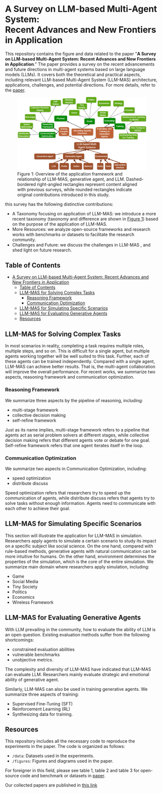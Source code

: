 # A Survey on LLM-based Multi-Agent System: <br> Recent Advances and New Frontiers in Application

This repository contains the figure and data related to the paper "**A Survey on LLM-based Multi-Agent System: Recent Advances and New Frontiers in Application**." The paper provides a survey on the recent advancements and future directions in multi-agent systems based on large language models (LLMs). It covers both the theoretical and practical aspects, including relevant LLM-based Multi-Agent System (LLM-MAS) architecture, applications, challenges, and potential directions. For more details, refer to the
[paper](https://arxiv.org/abs/2412.17481).


<figure id="fig:LLM-MAS_framework">
  <img src="figures/image.png" alt="Paper Thumbnail" />
  <figcaption>Figure 1: Overview of the application framework and relationship of LLM-MAS, generative agent, and LLM. Dashed-bordered right-angled rectangles represent content aligned with previous surveys, while rounded rectangles indicate original contributions introduced in this study.</figcaption>
</figure>

this survey has the following distinctive contributions:

- A Taxonomy focusing on application of LLM-MAS: we introduce a more recent taxonomy (taxonomy and difference are shown in [Figure 1](#fig:LLM-MAS_framework)) based on the purpose of the application of LLM-MAS.
- More Resources: we analyze open-source frameworks and research works with benchmarks or datasets to facilitate the research community.
- Challenges and Future: we discuss the challenges in LLM-MAS , and shed light on future research.

## Table of Contents

- [A Survey on LLM-based Multi-Agent System:  Recent Advances and New Frontiers in Application](#a-survey-on-llm-based-multi-agent-system--recent-advances-and-new-frontiers-in-application)
  - [Table of Contents](#table-of-contents)
  - [LLM-MAS for Solving Complex Tasks](#llm-mas-for-solving-complex-tasks)
    - [Reasoning Framework](#reasoning-framework)
    - [Communication Optimization](#communication-optimization)
  - [LLM-MAS for Simulating Specific Scenarios](#llm-mas-for-simulating-specific-scenarios)
  - [LLM-MAS for Evaluating Generative Agents](#llm-mas-for-evaluating-generative-agents)
  - [Resources](#resources)

## LLM-MAS for Solving Complex Tasks

In most scenarios in reality, completing a task requires multiple roles, multiple steps, and so on. This is difficult for a single agent, but multiple agents working together will be well suited to this task. Further, each of these agents can be trained  independently. Compared with a single agent, LLM-MAS can achieve better results. That is, the multi-agent collaboration will improve the overall performance. For recent works, we summarize two aspects, reasoning framework and communication optimization.

### Reasoning Framework

We summarize three aspects by the pipeline of reasoning, including:

- multi-stage framework
- collective decision making
- self-refine framework

Just as its name implies, multi-stage framework refers to a pipeline that agents act as serial problem solvers at different stages, while collective decision making refers that different agents vote or debate for one goal. Self-refine framework refers that one agent iterates itself in the loop.

### Communication Optimization

We summarize two aspects in Communication Optimization, including:

- speed optimization
- distribute discuss

Speed optimization refers that researchers try to speed up the communication of agents, while distribute discuss refers that agents try to solve tasks without enough information. Agents need to communicate with each other to achieve their goal.

## LLM-MAS for Simulating Specific Scenarios

This section will illustrate the application for LLM-MAS in simulation. Researchers apply agents to simulate a certain scenario to study its impact on a specific subject like social science. On the one hand, compared with rule-based methods, generative agents with natural  communication can be more intuitive for humans. On the other hand, environment determines the properties of the simulation, which is the core of the entire simulation. We summarize main domain where researchers apply simulation, including:

- Game
- Social Media
- Tiny Society
- Politics
- Economics
- Wireless Framework

## LLM-MAS for Evaluating Generative Agents

With LLM prevailing in the community, how to evaluate the ability of LLM is an open question. Existing evaluation methods suffer from the following shortcomings:

- constrained evaluation abilities
- vulnerable benchmarks
- unobjective metrics.

The complexity and diversity of LLM-MAS have indicated that LLM-MAS can evaluate LLM. Researchers mainly evaluate strategic and emotional ability of generative agent.

Similarly, LLM-MAS can also be used in training generative agents. We summarize three aspects of training:

- Supervised Fine-Tuning (SFT)
- Reinforcement Learning (RL)
- Synthesizing data for training.

## Resources

This repository includes all the necessary code to reproduce the experiments in the paper. The code is organized as follows:

- `/data`: Datasets used in the experiments.
- `/figures`: Figures and diagrams used in the paper.

For foreigner in this field, please see table 1, table 2 and table 3 for open-source code and benchmark or datasets in [paper](https://arxiv.org/abs/2412.17481).

Our collected papers are published in [this link](https://south-colony-f37.notion.site/167fe4b85d7480148386f2d100f5617f?v=167fe4b85d74811e9db9000ceb088ea4&pvs=4)
